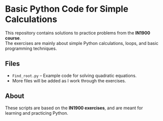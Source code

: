 # Basic Python Code for Simple Calculations

This repository contains solutions to practice problems from the **IN1900 course**.  
The exercises are mainly about simple Python calculations, loops, and basic programming techniques.  

## Files
- `Find_root.py` – Example code for solving quadratic equations.  
- More files will be added as I work through the exercises.  

## About
These scripts are based on the **IN1900 exercises**, and are meant for learning and practicing Python.
